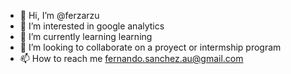 - 👋 Hi, I’m @ferzarzu
- 👀 I’m interested in google analytics
- 🌱 I’m currently learning learning
- 💞️ I’m looking to collaborate on a proyect or intermship program
- 📫 How to reach me fernando.sanchez.au@gmail.com

<!---
ferzarzu/ferzarzu is a ✨ special ✨ repository because its `README.md` (this file) appears on your GitHub profile.
You can click the Preview link to take a look at your changes.
--->

